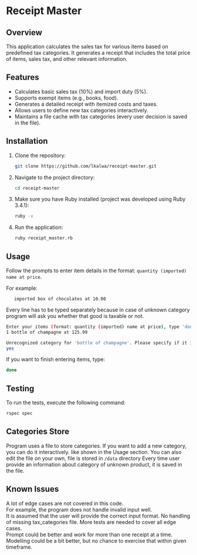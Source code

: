 # Receipt Master

## Overview
This application calculates the sales tax for various items based on predefined tax categories. It generates a receipt that includes the total price of items, sales tax, and other relevant information.

## Features
- Calculates basic sales tax (10%) and import duty (5%).
- Supports exempt items (e.g., books, food).
- Generates a detailed receipt with itemized costs and taxes.
- Allows users to define new tax categories interactively.
- Maintains a file cache with tax categories (every user decision is saved in the file).

## Installation
1. Clone the repository:
    ```bash
    git clone https://github.com/lkalwa/receipt-master.git

2. Navigate to the project directory:
    ```bash
    cd receipt-master
   
3. Make sure you have Ruby installed (project was developed using Ruby 3.4.1):
    ```bash
    ruby -v
   
4. Run the application:
    ```bash
    ruby receipt_master.rb
   
## Usage
Follow the prompts to enter item details in the format: `quantity (imported) name at price`. 

For example:
```
   imported box of chocolates at 10.00
```

Every line has to be typed separately because in case of unknown category program will ask you whether that good is taxable or not.
```bash
Enter your items (format: quantity (imported) name at price), type 'done' when finished:
1 bottle of champagne at 125.99

Unrecognized category for 'bottle of champagne'. Please specify if it is taxable: (yes/no; default yes)
yes
```

If you want to finish entering items, type:
```bash
done
```
## Testing
To run the tests, execute the following command:
```bash
rspec spec
```

## Categories Store

Program uses a file to store categories. If you want to add a new category, you can do it interactively. 
like shown in the Usage section.
You can also edit the file on your own, file is stored in `/data` directory
Every time user provide an information about category of unknown product, it is saved in the file.

## Known Issues

A lot of edge cases are not covered in this code. \
For example, the program does not handle invalid input well.\
It is assumed that the user will provide the correct input format.
No handling of missing tax_categories file.
More tests are needed to cover all edge cases. \
Prompt could be better and work for more than one receipt at a time. \
Modelling could be a bit better, but no chance to exercise that within given timeframe.